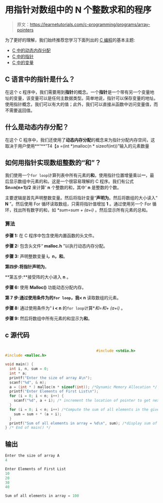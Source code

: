 # 用指针对数组中的 N 个整数求和的程序

> 原文：<https://learnetutorials.com/c-programming/programs/array-pointers>

为了更好的理解，我们始终推荐您学习下面列出的 [C 编程](../ "C programming")的基本主题:

*   [C 中的动态内存分配](../../c-programming/dynamic-memory-allocation)
*   [C 中的指针](../../c-programming/pointers)
*   [C 中的变量](../../c-programming/variables)

## C 语言中的指针是什么？

在这个 c 程序中，我们需要用到**指针**的概念。一个**指针**是一个带有另一个变量地址的变量，该变量可以是任何主数据类型。简单地说，指针可以保存变量的地址。使用指针概念，我们可以有大的值；此外，我们可以直接从函数中访问变量值，而不需要返回值。

## 什么是动态内存分配？

在这个 C 程序中，我们还使用了**动态内存分配**的概念来为指针分配内存空间，这取决于用户使用**“**”T4【a =(int *)malloc(n * sizeof(int))”输入的元素数量

## 如何用指针实现数组整数的“和”？

我们使用一个`for loop`计算列表中所有元素的**和**，使用指针位置增量乘以**一**，最后显示数组中元素的和。这是一个很容易理解的 C 程序。我们有公式 **Sn=n(n+1)/2** 来计算' **n** 个整数的和，其中' **n** 是整数的个数。

主要逻辑是首先声明整数变量。然后将指针变量“**声明为**。然后将数组的大小读入“ **N** ”。然后使用 For 循环读取数组，只需将指针值增加 **1** 。通过使用另一个 For 循环，找出所有数字的和，如 **sum=sum + *(a+i)** 。然后显示所有元素的总和。

### 算法

**步骤 1:** 在 C 程序中包含使用内置函数的头文件。

**步骤 2:** 包含头文件“ **malloc.h** ”以执行动态内存分配。

**步骤 3:** 声明整数变量 **i，n，和**。

**第四步:**将指针**声明为**。

**第五步:**接受阵的大小进入 **n** 。

**步骤 6:** 使用 **Malloc()** 功能动态分配内存。

**第 7 步:**通过使用条件为**的`for loop`，我< n** 读取数组的元素。

**步骤 8:** 通过使用条件为“ **i < n** 的`for loop`计算**和=和+ *(a+i)** 。

**步骤 9:** 然后将数组中所有元素的和显示为**和**。

## c 源代码

```c

                                          #include <stdio.h>
#include <malloc.h>

void main() {
  int i, n, sum = 0;
  int * a;
  printf("Enter the size of array A\n");
  scanf("%d", & n);
  a = (int * ) malloc(n * sizeof(int)); /*Dynamic Memory Allocation */
  printf("Enter Elements of First List\n");
  for (i = 0; i < n; i++) {
    scanf("%d", a + i); /* increment the location of pointer to get next value */
  }
  for (i = 0; i < n; i++) /*Compute the sum of all elements in the given array*/ {
    sum = sum + * (a + i);
  }
  printf("Sum of all elements in array = %d\n", sum); /*display sum of the numbers in array */
} /* End of main() */

```

## 输出

```c
Enter the size of array A
4

Enter Elements of First List
10
20
30
40

Sum of all elements in array = 100
```